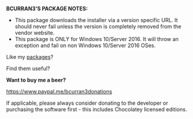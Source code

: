 **BCURRAN3'S PACKAGE NOTES:**

* This package downloads the installer via a version specific URL. It should never fail unless the version is completely removed from the vendor website.
* This package is ONLY for Windows 10/Server 2016. It will throw an exception and fail on non Windows 10/Server 2016 OSes.


Like my [packages](https://chocolatey.org/profiles/bcurran3)? 

Find them useful?

**Want to buy me a beer?**

https://www.paypal.me/bcurran3donations

If applicable, please always consider donating to the developer or purchasing the software first - this includes Chocolatey licensed editions.